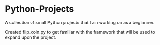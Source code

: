 # Python-Projects
A collection of small Python projects that I am working on as a beginnner.

Created flip_coin.py to get familiar with the framework that will be used to expand upon the project.